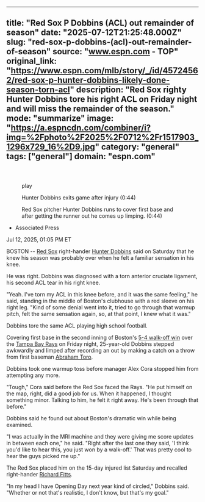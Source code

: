 ---
   title: "Red Sox P Dobbins (ACL) out remainder of season"
   date: "2025-07-12T21:25:48.000Z"
   slug: "red-sox-p-dobbins-(acl)-out-remainder-of-season"
   source: "www.espn.com - TOP"
   original_link: "https://www.espn.com/mlb/story/_/id/45724562/red-sox-p-hunter-dobbins-likely-done-season-torn-acl"
   description: "Red Sox righty Hunter Dobbins tore his right ACL on Friday night and will miss the remainder of the season."
   mode: "summarize"
   image: "https://a.espncdn.com/combiner/i?img=%2Fphoto%2F2025%2F0712%2Fr1517903_1296x729_16%2D9.jpg"
   category: "general"
   tags: ["general"]
   domain: "espn.com"
  ---
  <div id="readability-page-1" class="page"><section id="article-feed" data-behavior="author_overlay article_header_news_feed_item_meta article_legal_footer"><article data-id="45724562" data-behavior="story_scroll story_progress" data-src="/mlb/story/_/id/45724562/red-sox-p-hunter-dobbins-likely-done-season-torn-acl"><div><header></header><figure data-video="watch,640,360,45719853,whitelist-MZ|US|AS|GU|MP|PR|VI|UM|FM|ER|HT|FK|MS|CM|BI|SS|GQ|UG|MX|GY|AU|GW|CI|SO|MU|DO|ZA|MW|GP|NG|CU|SV|SX|AO|CD|UY|GH|GD|RW|SC|GN|SL|MG|NE|SZ|VG|PW|RE|PE|NA|BS|CF|TG|NZ|KM|KE|TZ|HN|CG|CR|PA|EC|MF|ST|VE|SD|AI|CV|NL|BW|JM|MV|LS|FJ|LR|MQ|DJ|GA|BM|BL|TD|BO|SN|AW|KN|TC|BF|PY|BZ|NI|ML|AR|BQ|VC|GB|UK|CL|AG|MR|ZM|LC|TT|KY|BJ|GT|BB|MH|GM|CO|" data-cerebro-id="6871a1b5c0cf9d49642ed7ea" data-title="Hunter Dobbins exits game after injury" data-source="espn" data-contributing-partner="wsc"><div><picture><source srcset="https://a.espncdn.com/combiner/i?img=%2Fmedia%2Fmotion%2F2025%2F0711%2Fss_20250711_194351048_2892305%2Fss_20250711_194351048_2892305.jpg&amp;w=943&amp;h=530&amp;cquality=80&amp;format=jpg" media="(min-width: 376px)"><source srcset="https://a.espncdn.com/combiner/i?img=%2Fmedia%2Fmotion%2F2025%2F0711%2Fss_20250711_194351048_2892305%2Fss_20250711_194351048_2892305.jpg&amp;w=375&amp;cquality=80, https://a.espncdn.com/combiner/i?img=%2Fmedia%2Fmotion%2F2025%2F0711%2Fss_20250711_194351048_2892305%2Fss_20250711_194351048_2892305.jpg&amp;w=750&amp;cquality=40&amp;format=jpg 2x" media="(max-width: 375px)"></picture><p><span data-id="45719853">play</span></p></div><figcaption><div><p><span>Hunter Dobbins exits game after injury (0:44)</span></p><p>Red Sox pitcher Hunter Dobbins runs to cover first base and after getting the runner out he comes up limping. (0:44)</p></div></figcaption></figure><div><div><ul><li><p>Associated Press</p></li></ul><p><span>Jul 12, 2025, 01:05 PM ET</span></p></div><p>BOSTON -- <a href="https://www.espn.com/mlb/team/_/name/bos/boston-red-sox" target="_blank">Red Sox</a> right-hander <a data-player-guid="751afbf1-ebe8-31fd-b0a1-5dec0c6f03a5" href="https://www.espn.com/mlb/player/_/id/4415836/hunter-dobbins">Hunter Dobbins</a> said on Saturday that he knew his season was probably over when he felt a familiar sensation in his knee.</p><p>He was right. Dobbins was diagnosed with a torn anterior cruciate ligament, his second ACL tear in his right knee.</p><p>"Yeah. I've torn my ACL in this knee before, and it was the same feeling," he said, standing in the middle of Boston's clubhouse with a red sleeve on his right leg. "Kind of some denial went into it, tried to go through that warmup pitch, felt the same sensation again, so, at that point, I knew what it was."</p><p>Dobbins tore the same ACL playing high school football.</p><p>Covering first base in the second inning of Boston's <a href="https://www.espn.com/mlb/recap/_/gameId/401696317" target="_blank">5-4 walk-off win</a> over the <a data-clubhouse-guid="f8a579c6-08b9-7584-141d-317d0645763b" href="https://www.espn.com/mlb/team/_/name/tb/tampa-bay-rays">Tampa Bay Rays</a> on Friday night, 25-year-old Dobbins stepped awkwardly and limped after recording an out by making a catch on a throw from first baseman <a data-player-guid="1ab282fd-0698-41d7-35a0-be879e8a676a" href="https://www.espn.com/mlb/player/_/id/40754/abraham-toro">Abraham Toro</a>.</p><p>Dobbins took one warmup toss before manager Alex Cora stopped him from attempting any more.</p><p>"Tough," Cora said before the Red Sox faced the Rays. "He put himself on the map, right, did a good job for us. When it happened, I thought something minor. Talking to him, he felt it right away. He's been through that before."</p><p>Dobbins said he found out about Boston's dramatic win while being examined.</p><p>"I was actually in the MRI machine and they were giving me score updates in between each one," he said. "Right after the last one they said, 'I think you'd like to hear this, you just won by a walk-off.' That was pretty cool to hear the guys picked me up."</p><p>The Red Sox placed him on the 15-day injured list Saturday and recalled right-hander <a href="https://www.espn.com/mlb/player/_/id/4414243/richard-fitts">Richard Fitts</a>.</p><p>"In my head I have Opening Day next year kind of circled," Dobbins said. "Whether or not that's realistic, I don't know, but that's my goal."</p>
</div></div></article></section></div>